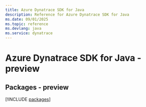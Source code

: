 ```yaml
---
title: Azure Dynatrace SDK for Java
description: Reference for Azure Dynatrace SDK for Java
ms.date: 09/01/2025
ms.topic: reference
ms.devlang: java
ms.service: dynatrace
---
```

# Azure Dynatrace SDK for Java - preview
## Packages - preview
[!INCLUDE [packages](dynatrace-index.md)]